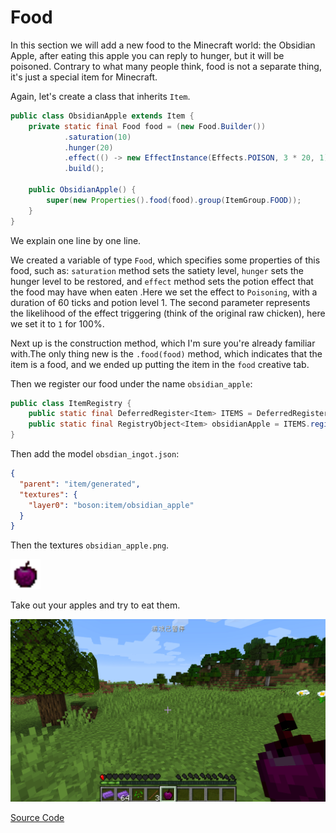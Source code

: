# Food

In this section we will add a new food to the Minecraft world: the Obsidian Apple, after eating this apple you can reply to hunger, but it will be poisoned. Contrary to what many people think, food is not a separate thing, it's just a special item for Minecraft.

Again, let's create a class that inherits `Item`.

```java
public class ObsidianApple extends Item {
    private static final Food food = (new Food.Builder())
            .saturation(10)
            .hunger(20)
            .effect(() -> new EffectInstance(Effects.POISON, 3 * 20, 1), 1)
            .build();

    public ObsidianApple() {
        super(new Properties().food(food).group(ItemGroup.FOOD));
    }
}
```

We explain one line by one line.

We created a variable of type `Food`, which specifies some properties of this food, such as: `saturation` method sets the satiety level, `hunger` sets the hunger level to be restored, and `effect` method sets the potion effect that the food may have when eaten .Here we set the effect to `Poisoning`, with a duration of 60 ticks and potion level 1. The second parameter represents the likelihood of the effect triggering (think of the original raw chicken), here we set it to `1` for 100%.

Next up is the construction method, which I'm sure you're already familiar with.The only thing new is the `.food(food)` method, which indicates that the item is a food, and we ended up putting the item in the `food` creative tab.

Then we register our food under the name `obsidian_apple`:

```java
public class ItemRegistry {
    public static final DeferredRegister<Item> ITEMS = DeferredRegister.create(ForgeRegistries.ITEMS, Utils.MOD_ID);
    public static final RegistryObject<Item> obsidianApple = ITEMS.register("obsidian_apple", ObsidianApple::new);
}
```

Then add the model `obsdian_ingot.json`:

```json
{
  "parent": "item/generated",
  "textures": {
    "layer0": "boson:item/obsidian_apple"
  }
}
```

Then the textures `obsidian_apple.png`.

<img src="food.assets/obsidian_apple.png" alt="obsidian_apple" style="zoom:300%;" />

Take out your apples and try to eat them.

![image-20200427165949417](food.assets/image-20200427165949417.png)

[Source Code](https://github.com/FledgeXu/BosonSourceCode/tree/master/src/main/java/com/tutorial/boson/food)

